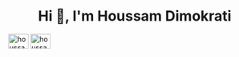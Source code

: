 <h1 align="center">Hi 👋, I'm Houssam Dimokrati</h1>

<p align="left">
<a href="www.linkedin.com/in/hdimokrati" target="blank"><img align="center" src="https://raw.githubusercontent.com/rahuldkjain/github-profile-readme-generator/master/src/images/icons/Social/linked-in-alt.svg" alt="houssam dimokrati" height="30" width="40" /></a>
<a href="https://kaggle.com/houssamdimokrati" target="blank"><img align="center" src="https://raw.githubusercontent.com/rahuldkjain/github-profile-readme-generator/master/src/images/icons/Social/kaggle.svg" alt="houssamdimokrati" height="30" width="40" /></a>
</p>




